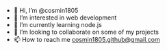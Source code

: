 - 👋 Hi, I’m @cosmin1805
- 👀 I’m interested in web development
- 🌱 I’m currently learning node.js
- 💞️ I’m looking to collaborate on some of my projects
- 📫 How to reach me cosmin1805.github@gmail.com

<!---
cosmin1805/cosmin1805 is a ✨ special ✨ repository because its `README.md` (this file) appears on your GitHub profile.
You can click the Preview link to take a look at your changes.
--->
